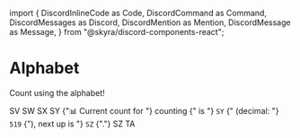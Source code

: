 import {
  DiscordInlineCode as Code,
  DiscordCommand as Command,
  DiscordMessages as Discord,
  DiscordMention as Mention,
  DiscordMessage as Message,
} from "@skyra/discord-components-react";

# Alphabet

Count using the alphabet!

<Discord className="bg-gray-100 p-4 rounded-lg shadow-md">
  <Message className="text-blue-500">SV</Message>
  <Message className="text-blue-500">SW</Message>
  <Message className="text-blue-500">SX</Message>
  <Message className="text-blue-500">SY</Message>
  <Message profile="countr" ephemeral className="bg-yellow-100 p-2 rounded-md">
    <Command slot="reply" command="/count" className="text-green-500" />
    {"📊 Current count for "}
    <Mention type="channel" className="text-red-500">counting</Mention>
    {" is "}
    <Code className="bg-gray-200 p-1 rounded">SY</Code>
    {" (decimal: "}
    <Code className="bg-gray-200 p-1 rounded">519</Code>
    {"), next up is "}
    <Code className="bg-gray-200 p-1 rounded">SZ</Code>
    {"."}
  </Message>
  <Message className="text-blue-500">SZ</Message>
  <Message className="text-blue-500">TA</Message>
</Discord>
